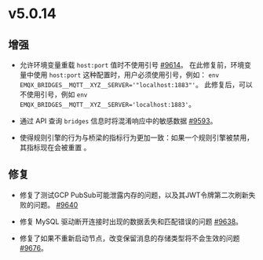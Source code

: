 # v5.0.14

## 增强

- 允许环境变量重载 `host:port` 值时不使用引号 [#9614](https://github.com/emqx/emqx/pull/9614)。
  在此修复前，环境变量中使用 `host:port` 这种配置时，用户必须使用引号，例如：
  `env EMQX_BRIDGES__MQTT__XYZ__SERVER='"localhost:1883"'`。
  此修复后，可以不使用引号，例如 `env EMQX_BRIDGES__MQTT__XYZ__SERVER='localhost:1883'`。

- 通过 API 查询 `bridges` 信息时将混淆响应中的敏感数据 [#9593](https://github.com/emqx/emqx/pull/9593/)。

- 使得规则引擎的行为与桥梁的指标行为更加一致：如果一个规则引擎被禁用，其指标现在会被重置 []()。

## 修复

- 修复了测试GCP PubSub可能泄露内存的问题，以及其JWT令牌第二次刷新失败的问题。 [#9640](https://github.com/emqx/emqx/pull/9640)

- 修复 MySQL 驱动断开连接时出现的数据丢失和匹配错误的问题 [#9638](https://github.com/emqx/emqx/pull/9638)。

- 修复了如果不重新启动节点，改变保留消息的存储类型将不会生效的问题 [#9676](https://github.com/emqx/emqx/pull/9676)。
